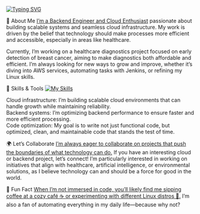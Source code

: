  <a href="https://github.com/yourusername" target="_blank"><img src="https://readme-typing-svg.herokuapp.com?font=Fira+Code&weight=500&size=25&pause=1000&color=F75459&center=false&vCenter=true&width=435&lines=Judy.G!;Backend+%26+Cloud+Engineer" alt="Typing SVG" /></a>

🚀 About Me
<ins>I’m a Backend Engineer and Cloud Enthusiast</ins> passionate about building scalable systems and seamless cloud infrastructure. My work is driven by the belief that technology should make processes more efficient and accessible, especially in areas like healthcare.<br>

Currently, I’m working on a healthcare diagnostics project focused on early detection of breast cancer, aiming to make diagnostics both affordable and efficient. I’m always looking for new ways to grow and improve, whether it’s diving into AWS services, automating tasks with Jenkins, or refining my Linux skills.

🔧 Skills & Tools
[![My Skills](https://skillicons.dev/icons?i=aws,jenkins,php,python,bash,fastapi,postman,linux,terraorm,&perline=3)](https://skillicons.dev)

Cloud infrastructure: I’m building scalable cloud environments that can handle growth while maintaining reliability.<br>
Backend systems: I’m optimizing backend performance to ensure faster and more efficient processing.<br>
Code optimization: My goal is to write not just functional code, but optimized, clean, and maintainable code that stands the test of time.<br>

🌍 Let’s Collaborate
<ins>I’m always eager to collaborate on projects that push the boundaries of what technology can do.</ins> If you have an interesting cloud or backend project, let’s connect! I’m particularly interested in working on initiatives that align with healthcare, artificial intelligence, or environmental solutions, as I believe technology can and should be a force for good in the world.<br>

💬 Fun Fact
<ins>When I’m not immersed in code, you’ll likely find me sipping coffee at a cozy café ☕ or experimenting with different Linux distros 🐧.</ins> I’m also a fan of automating everything in my daily life—because why not?
